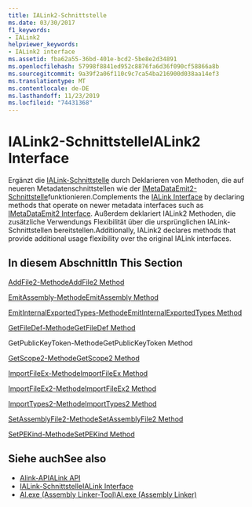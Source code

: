 ```yaml
---
title: IALink2-Schnittstelle
ms.date: 03/30/2017
f1_keywords:
- IALink2
helpviewer_keywords:
- IALink2 interface
ms.assetid: fba62a55-36bd-401e-bcd2-5be8e2d34891
ms.openlocfilehash: 57998f8841ed952c8876fa6d36f090cf58866a8b
ms.sourcegitcommit: 9a39f2a06f110c9c7ca54ba216900d038aa14ef3
ms.translationtype: MT
ms.contentlocale: de-DE
ms.lasthandoff: 11/23/2019
ms.locfileid: "74431368"
---
```

# <a name="ialink2-interface"></a><span data-ttu-id="51b0d-102">IALink2-Schnittstelle</span><span class="sxs-lookup"><span data-stu-id="51b0d-102">IALink2 Interface</span></span>
<span data-ttu-id="51b0d-103">Ergänzt die [IALink-Schnittstelle](ialink-interface.md) durch Deklarieren von Methoden, die auf neueren Metadatenschnittstellen wie der [IMetaDataEmit2-Schnittstelle](../metadata/imetadataemit2-interface.md)funktionieren.</span><span class="sxs-lookup"><span data-stu-id="51b0d-103">Complements the [IALink Interface](ialink-interface.md) by declaring methods that operate on newer metadata interfaces such as [IMetaDataEmit2 Interface](../metadata/imetadataemit2-interface.md).</span></span> <span data-ttu-id="51b0d-104">Außerdem deklariert IALink2 Methoden, die zusätzliche Verwendungs Flexibilität über die ursprünglichen IALink-Schnittstellen bereitstellen.</span><span class="sxs-lookup"><span data-stu-id="51b0d-104">Additionally, IALink2 declares methods that provide additional usage flexibility over the original IALink interfaces.</span></span>  
  
## <a name="in-this-section"></a><span data-ttu-id="51b0d-105">In diesem Abschnitt</span><span class="sxs-lookup"><span data-stu-id="51b0d-105">In This Section</span></span>  
 [<span data-ttu-id="51b0d-106">AddFile2-Methode</span><span class="sxs-lookup"><span data-stu-id="51b0d-106">AddFile2 Method</span></span>](addfile2-method.md)  
  
 [<span data-ttu-id="51b0d-107">EmitAssembly-Methode</span><span class="sxs-lookup"><span data-stu-id="51b0d-107">EmitAssembly Method</span></span>](emitassembly-method.md)  
  
 [<span data-ttu-id="51b0d-108">EmitInternalExportedTypes-Methode</span><span class="sxs-lookup"><span data-stu-id="51b0d-108">EmitInternalExportedTypes Method</span></span>](emitinternalexportedtypes-method.md)  
  
 [<span data-ttu-id="51b0d-109">GetFileDef-Methode</span><span class="sxs-lookup"><span data-stu-id="51b0d-109">GetFileDef Method</span></span>](getfiledef-method.md)  
  
 <span data-ttu-id="51b0d-110">GetPublicKeyToken-Methode</span><span class="sxs-lookup"><span data-stu-id="51b0d-110">GetPublicKeyToken Method</span></span>  
  
 [<span data-ttu-id="51b0d-111">GetScope2-Methode</span><span class="sxs-lookup"><span data-stu-id="51b0d-111">GetScope2 Method</span></span>](getscope2-method.md)  
  
 [<span data-ttu-id="51b0d-112">ImportFileEx-Methode</span><span class="sxs-lookup"><span data-stu-id="51b0d-112">ImportFileEx Method</span></span>](importfileex-method.md)  
  
 [<span data-ttu-id="51b0d-113">ImportFileEx2-Methode</span><span class="sxs-lookup"><span data-stu-id="51b0d-113">ImportFileEx2 Method</span></span>](importfileex2-method.md)  
  
 [<span data-ttu-id="51b0d-114">ImportTypes2-Methode</span><span class="sxs-lookup"><span data-stu-id="51b0d-114">ImportTypes2 Method</span></span>](importtypes2-method.md)  
  
 [<span data-ttu-id="51b0d-115">SetAssemblyFile2-Methode</span><span class="sxs-lookup"><span data-stu-id="51b0d-115">SetAssemblyFile2 Method</span></span>](setassemblyfile2-method.md)  
  
 [<span data-ttu-id="51b0d-116">SetPEKind-Methode</span><span class="sxs-lookup"><span data-stu-id="51b0d-116">SetPEKind Method</span></span>](setpekind-method.md)  
  
## <a name="see-also"></a><span data-ttu-id="51b0d-117">Siehe auch</span><span class="sxs-lookup"><span data-stu-id="51b0d-117">See also</span></span>

- [<span data-ttu-id="51b0d-118">Alink-API</span><span class="sxs-lookup"><span data-stu-id="51b0d-118">ALink API</span></span>](index.md)
- [<span data-ttu-id="51b0d-119">IALink-Schnittstelle</span><span class="sxs-lookup"><span data-stu-id="51b0d-119">IALink Interface</span></span>](ialink-interface.md)
- [<span data-ttu-id="51b0d-120">Al.exe (Assembly Linker-Tool)</span><span class="sxs-lookup"><span data-stu-id="51b0d-120">Al.exe (Assembly Linker)</span></span>](../../tools/al-exe-assembly-linker.md)

